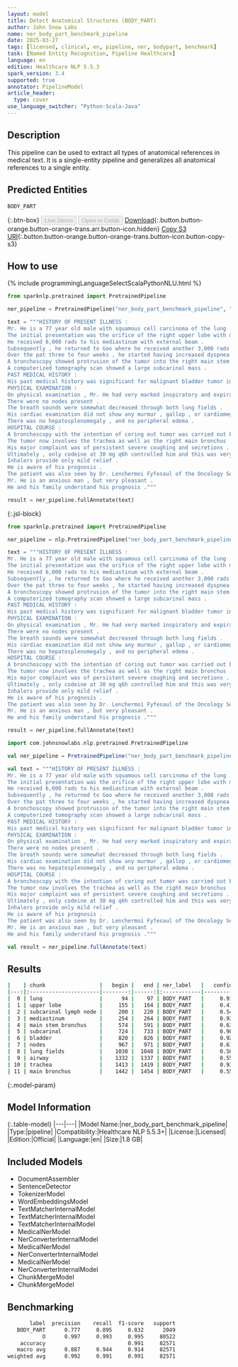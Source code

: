 ```yaml
---
layout: model
title: Detect Anatomical Structures (BODY_PART)
author: John Snow Labs
name: ner_body_part_benchmark_pipeline
date: 2025-03-27
tags: [licensed, clinical, en, pipeline, ner, bodypart, benchmark]
task: [Named Entity Recognition, Pipeline Healthcare]
language: en
edition: Healthcare NLP 5.5.3
spark_version: 3.4
supported: true
annotator: PipelineModel
article_header:
  type: cover
use_language_switcher: "Python-Scala-Java"
---
```


## Description

This pipeline can be used to extract all types of anatomical references in medical text. It is a single-entity pipeline and generalizes all anatomical references to a single entity.

## Predicted Entities

`BODY_PART`

{:.btn-box}
<button class="button button-orange" disabled>Live Demo</button>
<button class="button button-orange" disabled>Open in Colab</button>
[Download](https://s3.amazonaws.com/auxdata.johnsnowlabs.com/clinical/models/ner_body_part_benchmark_pipeline_en_5.5.3_3.4_1743111176684.zip){:.button.button-orange.button-orange-trans.arr.button-icon.hidden}
[Copy S3 URI](s3://auxdata.johnsnowlabs.com/clinical/models/ner_body_part_benchmark_pipeline_en_5.5.3_3.4_1743111176684.zip){:.button.button-orange.button-orange-trans.button-icon.button-copy-s3}

## How to use



<div class="tabs-box" markdown="1">
{% include programmingLanguageSelectScalaPythonNLU.html %}
  
```python
from sparknlp.pretrained import PretrainedPipeline

ner_pipeline = PretrainedPipeline("ner_body_part_benchmark_pipeline", "en", "clinical/models")

text = """HISTORY OF PRESENT ILLNESS :
Mr. He is a 77 year old male with squamous cell carcinoma of the lung .
The initial presentation was the orifice of the right upper lobe with mediastinoscopy positive for subcarinal lymph node .
He received 6,000 rads to his mediastinum with external beam .
Subsequently , he returned to Goo where he received another 3,000 rads via an endobronchial catheter , apparently due to recurrence .
Over the pat three to four weeks , he started having increased dyspnea and noted wheezing .
A bronchoscopy showed protrusion of the tumor into the right main stem bronchus with a positive needle biopsy , washings and brushings for squamous cell carcinoma .
A computerized tomography scan showed a large subcarinal mass .
PAST MEDICAL HISTORY :
His past medical history was significant for malignant bladder tumor in 1991 .
PHYSICAL EXAMINATION :
On physical examination , Mr. He had very marked inspiratory and expiratory stridor .
There were no nodes present .
The breath sounds were somewhat decreased through both lung fields .
His cardiac examination did not show any murmur , gallop , or cardiomegaly .
There was no hepatosplenomegaly , and no peripheral edema .
HOSPITAL COURSE :
A bronchoscopy with the intention of coring out tumor was carried out by Dr. Reg He , but all the tumor was extrinsic to the airway and he was unable to relieve the obstruction .
The tumor now involves the trachea as well as the right main bronchus .
His major complaint was of persistent severe coughing and secretions .
Ultimately , only codeine at 30 mg q6h controlled him and this was very affective .
Inhalers provide only mild relief .
He is aware of his prognosis .
The patient was also seen by Dr. Lenchermoi Fyfesaul of the Oncology Service who did not feel that chemotherapy had anything of promise to offer .
Mr. He is an anxious man , but very pleasant .
He and his family understand his prognosis ."""

result = ner_pipeline.fullAnnotate(text)
```

{:.jsl-block}
```python
from sparknlp.pretrained import PretrainedPipeline

ner_pipeline = nlp.PretrainedPipeline("ner_body_part_benchmark_pipeline", "en", "clinical/models")

text = """HISTORY OF PRESENT ILLNESS :
Mr. He is a 77 year old male with squamous cell carcinoma of the lung .
The initial presentation was the orifice of the right upper lobe with mediastinoscopy positive for subcarinal lymph node .
He received 6,000 rads to his mediastinum with external beam .
Subsequently , he returned to Goo where he received another 3,000 rads via an endobronchial catheter , apparently due to recurrence .
Over the pat three to four weeks , he started having increased dyspnea and noted wheezing .
A bronchoscopy showed protrusion of the tumor into the right main stem bronchus with a positive needle biopsy , washings and brushings for squamous cell carcinoma .
A computerized tomography scan showed a large subcarinal mass .
PAST MEDICAL HISTORY :
His past medical history was significant for malignant bladder tumor in 1991 .
PHYSICAL EXAMINATION :
On physical examination , Mr. He had very marked inspiratory and expiratory stridor .
There were no nodes present .
The breath sounds were somewhat decreased through both lung fields .
His cardiac examination did not show any murmur , gallop , or cardiomegaly .
There was no hepatosplenomegaly , and no peripheral edema .
HOSPITAL COURSE :
A bronchoscopy with the intention of coring out tumor was carried out by Dr. Reg He , but all the tumor was extrinsic to the airway and he was unable to relieve the obstruction .
The tumor now involves the trachea as well as the right main bronchus .
His major complaint was of persistent severe coughing and secretions .
Ultimately , only codeine at 30 mg q6h controlled him and this was very affective .
Inhalers provide only mild relief .
He is aware of his prognosis .
The patient was also seen by Dr. Lenchermoi Fyfesaul of the Oncology Service who did not feel that chemotherapy had anything of promise to offer .
Mr. He is an anxious man , but very pleasant .
He and his family understand his prognosis ."""

result = ner_pipeline.fullAnnotate(text)
```
```scala
import com.johnsnowlabs.nlp.pretrained.PretrainedPipeline

val ner_pipeline = PretrainedPipeline("ner_body_part_benchmark_pipeline", "en", "clinical/models")

val text = """HISTORY OF PRESENT ILLNESS :
Mr. He is a 77 year old male with squamous cell carcinoma of the lung .
The initial presentation was the orifice of the right upper lobe with mediastinoscopy positive for subcarinal lymph node .
He received 6,000 rads to his mediastinum with external beam .
Subsequently , he returned to Goo where he received another 3,000 rads via an endobronchial catheter , apparently due to recurrence .
Over the pat three to four weeks , he started having increased dyspnea and noted wheezing .
A bronchoscopy showed protrusion of the tumor into the right main stem bronchus with a positive needle biopsy , washings and brushings for squamous cell carcinoma .
A computerized tomography scan showed a large subcarinal mass .
PAST MEDICAL HISTORY :
His past medical history was significant for malignant bladder tumor in 1991 .
PHYSICAL EXAMINATION :
On physical examination , Mr. He had very marked inspiratory and expiratory stridor .
There were no nodes present .
The breath sounds were somewhat decreased through both lung fields .
His cardiac examination did not show any murmur , gallop , or cardiomegaly .
There was no hepatosplenomegaly , and no peripheral edema .
HOSPITAL COURSE :
A bronchoscopy with the intention of coring out tumor was carried out by Dr. Reg He , but all the tumor was extrinsic to the airway and he was unable to relieve the obstruction .
The tumor now involves the trachea as well as the right main bronchus .
His major complaint was of persistent severe coughing and secretions .
Ultimately , only codeine at 30 mg q6h controlled him and this was very affective .
Inhalers provide only mild relief .
He is aware of his prognosis .
The patient was also seen by Dr. Lenchermoi Fyfesaul of the Oncology Service who did not feel that chemotherapy had anything of promise to offer .
Mr. He is an anxious man , but very pleasant .
He and his family understand his prognosis ."""

val result = ner_pipeline.fullAnnotate(text)
```
</div>

## Results

```bash
|    | chunk                 |   begin |   end | ner_label   |   confidence |
|---:|:----------------------|--------:|------:|:------------|-------------:|
|  0 | lung                  |      94 |    97 | BODY_PART   |     0.919    |
|  1 | upper lobe            |     155 |   164 | BODY_PART   |     0.41695  |
|  2 | subcarinal lymph node |     200 |   220 | BODY_PART   |     0.542533 |
|  3 | mediastinum           |     254 |   264 | BODY_PART   |     0.9389   |
|  4 | main stem bronchus    |     574 |   591 | BODY_PART   |     0.631967 |
|  5 | subcarinal            |     724 |   733 | BODY_PART   |     0.9834   |
|  6 | bladder               |     820 |   826 | BODY_PART   |     0.9283   |
|  7 | nodes                 |     967 |   971 | BODY_PART   |     0.6176   |
|  8 | lung fields           |    1038 |  1048 | BODY_PART   |     0.5019   |
|  9 | airway                |    1332 |  1337 | BODY_PART   |     0.552    |
| 10 | trachea               |    1413 |  1419 | BODY_PART   |     0.9391   |
| 11 | main bronchus         |    1442 |  1454 | BODY_PART   |     0.55815  |
```

{:.model-param}
## Model Information

{:.table-model}
|---|---|
|Model Name:|ner_body_part_benchmark_pipeline|
|Type:|pipeline|
|Compatibility:|Healthcare NLP 5.5.3+|
|License:|Licensed|
|Edition:|Official|
|Language:|en|
|Size:|1.8 GB|

## Included Models

- DocumentAssembler
- SentenceDetector
- TokenizerModel
- WordEmbeddingsModel
- TextMatcherInternalModel
- TextMatcherInternalModel
- TextMatcherInternalModel
- MedicalNerModel
- NerConverterInternalModel
- MedicalNerModel
- NerConverterInternalModel
- MedicalNerModel
- NerConverterInternalModel
- ChunkMergeModel
- ChunkMergeModel

## Benchmarking

```bash
       label  precision    recall  f1-score   support
   BODY_PART      0.777     0.895     0.832      2049
           O      0.997     0.993     0.995     80522
    accuracy                          0.991     82571
   macro avg      0.887     0.944     0.914     82571
weighted avg      0.992     0.991     0.991     82571
```
